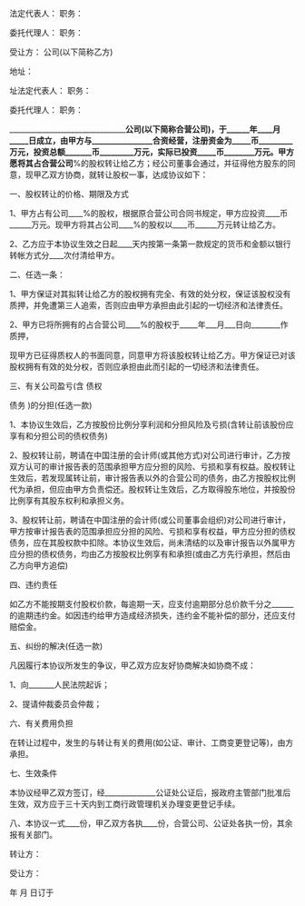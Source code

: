 
 


法定代表人： 职务：


委托代理人： 职务：


受让方： 公司(以下简称乙方)


地址：


址法定代表人： 职务：


委托代理人： 职务：


____________________________________公司(以下简称合营公司)，于______年____月_____日成立，由甲方与________________合资经营，注册资金为_____币_________万元，投资总额_______币_________万元，实际已投资_____币________万元。甲方愿将其占合营公司____%的股权转让给乙方；经公司董事会通过，并征得他方股东的同意，现甲乙双方协商，就转让股权一事，达成协议如下：


一、股权转让的价格、期限及方式


1、甲方占有公司____%的股权，根据原合营公司合同书规定，甲方应投资____币______万元。现甲方将其占公司____%的股权以____币______万元转让给乙方。


2、乙方应于本协议生效之日起____天内按第一条第一款规定的货币和金额以银行转帐方式分____次付清给甲方。


二、任选一条：


1、甲方保证对其拟转让给乙方的股权拥有完全、有效的处分权，保证该股权没有质押，并免遭第三人追索，否则应由甲方承担由此引起的一切经济和法律责任。


2、甲方已将所拥有的占合营公司____%的股权于_____年___月___日向________作质押，


现甲方已征得质权人的书面同意，同意甲方将该股权转让给乙方。甲方保证已对该股权拥有有效的处分权，否则应承担由此而引起的一切经济和法律责任。


三、有关公司盈亏(含
债权

债务
)的分担(任选一款)


1、本协议生效后，乙方按股份比例分享利润和分担风险及亏损(含转让前该股份应享有和分担公司的债权债务)


2、股权转让前，聘请在中国注册的会计师(或其他方式)对公司进行审计，乙方按双方认可的审计报告表的范围承担甲方应分担的风险、亏损和享有权益。股权转让生效后，若发现属转让前，审计报告表以外的合营公司的债务，由乙方按股权比例代为承担，但应由甲方负责偿还。股权转让生效后，乙方取得股东地位，并按股份比例享有其股东权利和承担义务。


3、股权转让前，聘请在中国注册的会计师(或公司董事会组织)对公司进行审计，甲方按审计报告表的范围承担应分担的风险、亏损和享有权益，甲方应分担的债权债务，应在其股权款中扣除。本协议生效后，尚未清结的以及审计报告以外属甲方应分担的债权债务，均由乙方按股权比例享有和承担(或由乙方先行承担，然后由乙方向甲方追偿)


四、违约责任


如乙方不能按期支付股权价款，每逾期一天，应支付逾期部分总价款千分之______的逾期违约金。如因违约给甲方造成经济损失，违约金不能补偿的部分，还应支付赔偿金。


五、纠纷的解决(任选一款)


凡因履行本协议所发生的争议，甲乙双方应友好协商解决如协商不成：


1、向_______人民法院起诉；


2、提请仲裁委员会仲裁；


六、有关费用负担


在转让过程中，发生的与转让有关的费用(如公证、审计、工商变更登记等)，由方承担。


七、生效条件


本协议经甲乙双方签订，经______________公证处公证后，报政府主管部门批准后生效，双方应于三十天内到工商行政管理机关办理变更登记手续。


八、本协议一式____份，甲乙双方各执____份，合营公司、公证处各执一份，其余报有关部门。


转让方：


受让方：


年 月 日订于
 


 

 
 
 
 
 
  


  
 

  


  


  
 
 
 
 

